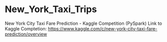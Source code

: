 # New_York_Taxi_Trips
New York City Taxi Fare Prediction - Kaggle Competition (PySpark)
 Link to Kaggle Comptetion: https://www.kaggle.com/c/new-york-city-taxi-fare-prediction/overview
